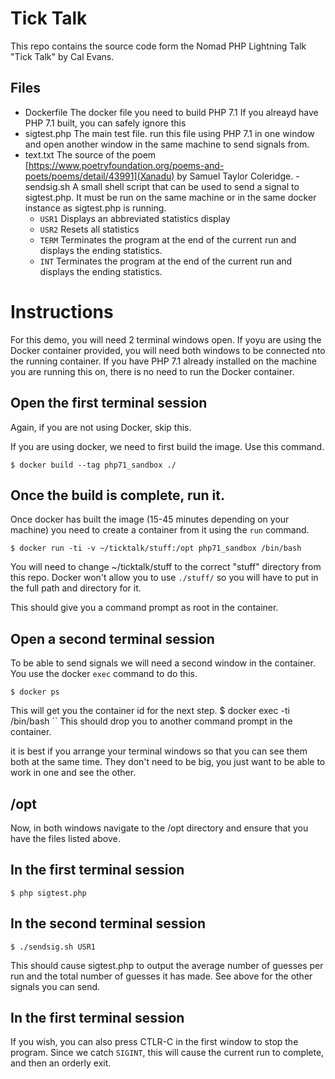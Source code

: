 # Tick Talk
This repo contains the source code form the Nomad PHP Lightning Talk "Tick Talk" by Cal Evans. 

## Files
- Dockerfile
The docker file you need to build PHP 7.1 If you alreayd have PHP 7.1 built, you can safely ignore this
- sigtest.php
The main test file. run this file using PHP 7.1 in one window and open another window in the same machine to send signals from.
- text.txt
The source of the poem [https://www.poetryfoundation.org/poems-and-poets/poems/detail/43991](Xanadu) by Samuel Taylor Coleridge.
-sendsig.sh
A small shell script that can be used to send a signal to sigtest.php. It must be run on the same machine or in the same docker instance as sigtest.php is running.
  - `USR1` Displays an abbreviated statistics display
  - `USR2` Resets all statistics
  - `TERM` Terminates the program at the end of the current run and displays the ending statistics.
  - `INT`  Terminates the program at the end of the current run and displays the ending statistics.


# Instructions

For this demo, you will need 2 terminal windows open. If yoyu are using the Docker container provided, you will need both windows to be connected nto the running container. If you have PHP 7.1 already installed on the machine you are running this on, there is no need to run the Docker container.

## Open the first terminal session
Again, if you are not using Docker, skip this.


If you are using docker, we need to first build the image. Use this command.
```
$ docker build --tag php71_sandbox ./
```

## Once the build is complete, run it.
Once docker has built the image (15-45 minutes depending on your machine) you need to create a container from it using the `run` command.
```
$ docker run -ti -v ~/ticktalk/stuff:/opt php71_sandbox /bin/bash
```
You will need to change ~/ticktalk/stuff to the correct "stuff" directory from this repo. Docker won't allow you to use `./stuff/` so you will have to put in the full path and directory for it.


This should give you a command prompt as root in the container.


## Open a second terminal session
To be able to send signals we will need a second window in the container. You use the docker `exec` command to do this. 

```
$ docker ps
```
This will get you the container id for the next step.
$ docker exec <container id> -ti /bin/bash
``
This should drop you to another command prompt in the container. 

it is best if you arrange your terminal windows so that you can see them both at the same time. They don't need to be big, you just want to be able to work in one and see the other.

## /opt
Now, in both windows navigate to the /opt directory and ensure that you have the files listed above.


## In the first terminal session
```
$ php sigtest.php
```

## In the second terminal session
```
$ ./sendsig.sh USR1
```

This should cause sigtest.php to output the average number of guesses per run and the total number of guesses it has made. See above for the other signals you can send.

## In the first terminal session
If you wish, you can also press CTLR-C in the first window to stop the program. Since we catch `SIGINT`, this will cause the current run to complete, and then an orderly exit.




